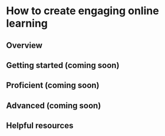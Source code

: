 # How to create engaging online learning

## Overview 


## Getting started (coming soon)


## Proficient (coming soon)


## Advanced (coming soon)


## Helpful resources    
